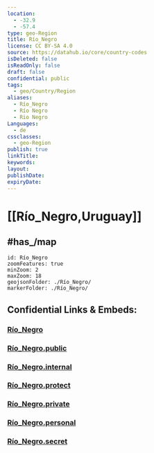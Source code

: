 ```yaml
---
location:
  - -32.9
  - -57.4
type: geo-Region
title: Río_Negro
license: CC BY-SA 4.0
source: https://datahub.io/core/country-codes
isDeleted: false
isReadOnly: false
draft: false
confidential: public
tags:
  - geo/Country/Region
aliases:
  - Río_Negro
  - Río Negro
  - Rio Negro
Languages:
  - de
cssclasses:
  - geo-Region
publish: true
linkTitle:
keywords:
layout:
publishDate:
expiryDate:
---
```


# [[Río_Negro,Uruguay]] 

## #has_/map 

```leaflet
id: Río_Negro
zoomFeatures: true 
minZoom: 2 
maxZoom: 18
geojsonFolder: ./Río_Negro/
markerFolder: ./Río_Negro/
```


## Confidential Links & Embeds: 

### [Río_Negro](/_Standards/Earth/Continent/America~South/Uruguay/departments~Uruguay/Río_Negro.md) 

### [Río_Negro.public](/_public/Earth/Continent/America~South/Uruguay/departments~Uruguay/Río_Negro.public.md) 

### [Río_Negro.internal](/_internal/Earth/Continent/America~South/Uruguay/departments~Uruguay/Río_Negro.internal.md) 

### [Río_Negro.protect](/_protect/Earth/Continent/America~South/Uruguay/departments~Uruguay/Río_Negro.protect.md) 

### [Río_Negro.private](/_private/Earth/Continent/America~South/Uruguay/departments~Uruguay/Río_Negro.private.md) 

### [Río_Negro.personal](/_personal/Earth/Continent/America~South/Uruguay/departments~Uruguay/Río_Negro.personal.md) 

### [Río_Negro.secret](/_secret/Earth/Continent/America~South/Uruguay/departments~Uruguay/Río_Negro.secret.md)

